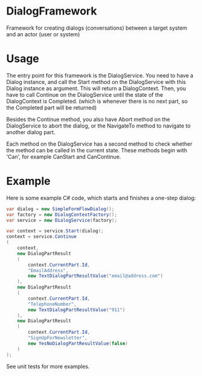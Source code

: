 # DialogFramework
Framework for creating dialogs (conversations) between a target system and an actor (user or system)

# Usage
The entry point for this framework is the DialogService. You need to have a Dialog instance, and call the Start method on the DialogService with this Dialog instance as argument. This will return a DialogContext. Then, you have to call Continue on the DialogService until the state of the DialogContext is Completed. (which is whenever there is no next part, so the Completed part will be returned)

Besides the Continue method, you also have Abort method on the DialogService to abort the dialog, or the NavigateTo method to navigate to another dialog part.

Each method on the DialogService has a second method to check whether the method can be called in the current state. These methods begin with 'Can', for example CanStart and CanContinue.

# Example
Here is some example C# code, which starts and finishes a one-step dialog:

```C#
var dialog = new SimpleFormFlowDialog();
var factory = new DialogContextFactory();
var service = new DialogService(factory);

var context = service.Start(dialog);
context = service.Continue
(
    context,
    new DialogPartResult
    (
        context.CurrentPart.Id,
        "EmailAddress",
        new TextDialogPartResultValue("email@address.com")
    ),
    new DialogPartResult
    (
        context.CurrentPart.Id,
        "TelephoneNumber",
        new TextDialogPartResultValue("911")
    ),
    new DialogPartResult
    (
        context.CurrentPart.Id,
        "SignUpForNewsletter",
        new YesNoDialogPartResultValue(false)
    )
);
```

See unit tests for more examples.
